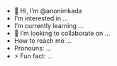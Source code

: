 - 👋 Hi, I’m @anonimkada
-  I’m interested in ...
-  I’m currently learning ...
- 💞️ I’m looking to collaborate on ...
-  How to reach me ...
-  Pronouns: ...
- ⚡ Fun fact: ...

<!---
anonimkada/anonimkada is a ✨ special ✨ repository because its `README.md` (this file) appears on your GitHub profile.
You can click the Preview link to take a look at your changes.
--->
